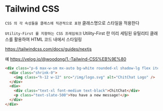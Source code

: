 # Tailwind CSS

`CSS 의 각 속성들을 클래스에 직관적으로 표현`
클래스명으로 스타일을 적용한다

`Utility-First 를 지향하는 CSS 프레임워크`
Utility-First 란 미리 세팅된 유틸리티 클래스를 활용하여 HTML 코드 내에서 스타일링

https://tailwindcss.com/docs/guides/nextjs

예
https://velog.io/@woodong/1.-Tailwind-CSS%EB%9E%80

```html
<div class="p-6 max-w-sm mx-auto bg-white rounded-xl shadow-lg flex items-center space-x-4">
  <div class="shrink-0">
    <img class="h-12 w-12" src="/img/logo.svg" alt="ChitChat Logo" />
  </div>
  <div>
    <div class="text-xl font-medium text-black">ChitChat</div>
    <p class="text-slate-500">You have a new message!</p>
  </div>
</div>
```
